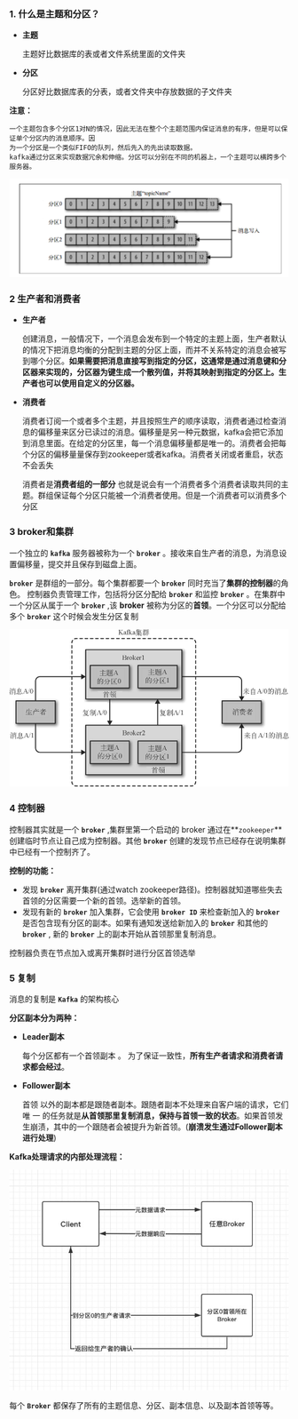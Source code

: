 ### 1. 什么是主题和分区？

- **主题**

  主题好比数据库的表或者文件系统里面的文件夹

- **分区**

  分区好比数据库表的分表，或者文件夹中存放数据的子文件夹

**注意：**

```
一个主题包含多个分区1对N的情况，因此无法在整个个主题范围内保证消息的有序，但是可以保证单个分区内的消息顺序。因
为一个分区是一个类似FIFO的队列，然后先入的先出读取数据。
kafka通过分区来实现数据冗余和伸缩。分区可以分别在不同的机器上，一个主题可以横跨多个服务器。
```

![图解](https://github.com/mxsm/document/blob/master/image/MQ/Kafka/kafka-topic%E5%92%8C%E5%88%86%E5%8C%BA%E7%9A%84%E5%85%B3%E7%B3%BB%E5%9B%BE.png?raw=true)

### 2 生产者和消费者

- **生产者**

  创建消息，一般情况下，一个消息会发布到一个特定的主题上面，生产者默认的情况下把消息均衡的分配到主题的分区上面，而并不关系特定的消息会被写到哪个分区。**如果需要把消息直接写到指定的分区，这通常是通过消息键和分区器来实现的，分区器为键生成一个散列值，并将其映射到指定的分区上。生产者也可以使用自定义的分区器。**

- **消费者**

  消费者订阅一个或者多个主题，并且按照生产的顺序读取，消费者通过检查消息的偏移量来区分已读过的消息。偏移量是另一种元数据，kafka会把它添加到消息里面。在给定的分区里，每一个消息偏移量都是唯一的。消费者会把每个分区的偏移量量保存到zookeeper或者kafka。消费者关闭或者重启，状态不会丢失

  消费者是**消费者组的一部分** 也就是说会有一个消费者多个消费者读取共同的主题。群组保证每个分区只能被一个消费者使用。但是一个消费者可以消费多个分区

### 3 broker和集群

一个独立的 **`kafka`** 服务器被称为一个 **`broker`** 。接收来自生产者的消息，为消息设置偏移量，提交并且保存到磁盘上面。

**`broker`** 是群组的一部分。每个集群都要一个 **`broker`** 同时充当了**集群的控制器**的角色。 控制器负责管理工作，包括将分区分配给 **`broker`** 和监控 **`broker`** 。在集群中一个分区从属于一个 **`broker`** ,该 **broker** 被称为分区的**首领**。一个分区可以分配给多个 **`broker`** 这个时候会发生分区复制

![图](https://github.com/mxsm/document/blob/master/image/MQ/Kafka/kafka%E9%9B%86%E7%BE%A4%E5%88%86%E5%8C%BA%E5%A4%8D%E5%88%B6.png?raw=true)

### 4 控制器

控制器其实就是一个 **`broker`** ,集群里第一个启动的 broker 通过在**`zookeeper`** 创建临时节点让自己成为控制器。其他 **`broker`** 创建的发现节点已经存在说明集群中已经有一个控制齐了。

**控制的功能：**

- 发现 **`broker`** 离开集群(通过watch zookeeper路径)。控制器就知道哪些失去首领的分区需要一个新的首领。选举新的首领。
- 发现有新的 **`broker`** 加入集群，它会使用 **`broker ID`** 来检查新加入的 **`broker`** 是否包含现有分区的副本。如果有通知发送给新加入的 **`broker`** 和其他的 **`broker`** , 新的 **`broker`** 上的副本开始从首领那里复制消息。

控制器负责在节点加入或离开集群时进行分区首领选举

### 5 复制

消息的复制是 **`Kafka`** 的架构核心

**分区副本分为两种：**

- **Leader副本**

  每个分区都有一个首领副本 。 为了保证一致性，**所有生产者请求和消费者请求都会经过**。

- **Follower副本**

  首领 以外的副本都是跟随者副本。跟随者副本不处理来自客户端的请求，它们唯 一 的任务就是**从首领那里复制消息，保持与首领一致的状态**。如果首领发生崩渍，其中的一个跟随者会被提升为新首领。(**崩溃发生通过Follower副本进行处理**)

**Kafka处理请求的内部处理流程：**

![图](https://github.com/mxsm/document/blob/master/image/MQ/Kafka/kafka%E8%AF%B7%E6%B1%82%E7%9A%84%E5%86%85%E9%83%A8%E5%A4%84%E7%90%86%E9%80%BB%E8%BE%91.jpg?raw=true)

每个 **`Broker`** 都保存了所有的主题信息、分区、副本信息、以及副本首领等等。